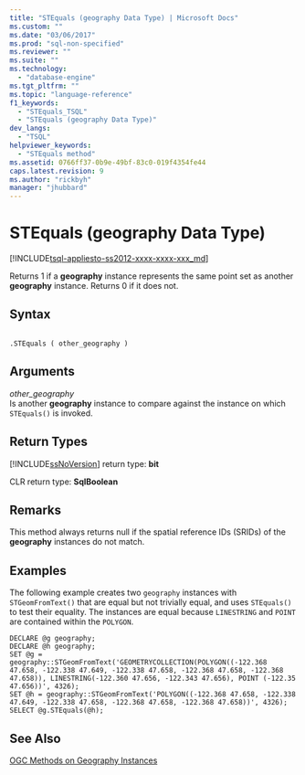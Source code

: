 ```yaml
---
title: "STEquals (geography Data Type) | Microsoft Docs"
ms.custom: ""
ms.date: "03/06/2017"
ms.prod: "sql-non-specified"
ms.reviewer: ""
ms.suite: ""
ms.technology: 
  - "database-engine"
ms.tgt_pltfrm: ""
ms.topic: "language-reference"
f1_keywords: 
  - "STEquals_TSQL"
  - "STEquals (geography Data Type)"
dev_langs: 
  - "TSQL"
helpviewer_keywords: 
  - "STEquals method"
ms.assetid: 0766ff37-0b9e-49bf-83c0-019f4354fe44
caps.latest.revision: 9
ms.author: "rickbyh"
manager: "jhubbard"
---
```

# STEquals (geography Data Type)
[!INCLUDE[tsql-appliesto-ss2012-xxxx-xxxx-xxx_md](../../a9retired/includes/tsql-appliesto-ss2012-xxxx-xxxx-xxx-md.md)]

  Returns 1 if a **geography** instance represents the same point set as another **geography** instance. Returns 0 if it does not.  
  
## Syntax  
  
```  
  
.STEquals ( other_geography )  
```  
  
## Arguments  
 *other_geography*  
 Is another **geography** instance to compare against the instance on which `STEquals()` is invoked.  
  
## Return Types  
 [!INCLUDE[ssNoVersion](../../a9notintoc/includes/ssnoversion-md.md)] return type: **bit**  
  
 CLR return type: **SqlBoolean**  
  
## Remarks  
 This method always returns null if the spatial reference IDs (SRIDs) of the **geography** instances do not match.  
  
## Examples  
 The following example creates two `geography` instances with `STGeomFromText()` that are equal but not trivially equal, and uses `STEquals()` to test their equality. The instances are equal because `LINESTRING` and `POINT` are contained within the `POLYGON`.  
  
```  
DECLARE @g geography;  
DECLARE @h geography;  
SET @g = geography::STGeomFromText('GEOMETRYCOLLECTION(POLYGON((-122.368 47.658, -122.338 47.649, -122.338 47.658, -122.368 47.658, -122.368 47.658)), LINESTRING(-122.360 47.656, -122.343 47.656), POINT (-122.35 47.656))', 4326);  
SET @h = geography::STGeomFromText('POLYGON((-122.368 47.658, -122.338 47.649, -122.338 47.658, -122.368 47.658, -122.368 47.658))', 4326);  
SELECT @g.STEquals(@h);  
```  
  
## See Also  
 [OGC Methods on Geography Instances](../../t-sql/data-types/ogc-methods-on-geography-instances.md)  
  
  